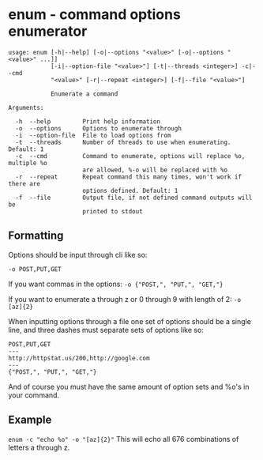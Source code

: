# enum - command options enumerator

```
usage: enum [-h|--help] [-o|--options "<value>" [-o|--options "<value>" ...]]
            [-i|--option-file "<value>"] [-t|--threads <integer>] -c|--cmd
            "<value>" [-r|--repeat <integer>] [-f|--file "<value>"]

            Enumerate a command

Arguments:

  -h  --help         Print help information
  -o  --options      Options to enumerate through
  -i  --option-file  File to load options from
  -t  --threads      Number of threads to use when enumerating. Default: 1
  -c  --cmd          Command to enumerate, options will replace %o, multiple %o
                     are allowed, %-o will be replaced with %o
  -r  --repeat       Repeat command this many times, won't work if there are
                     options defined. Default: 1
  -f  --file         Output file, if not defined command outputs will be
                     printed to stdout
```

## Formatting
Options should be input through cli like so:

`-o POST,PUT,GET`

If you want commas in the options: `-o {"POST,", "PUT,", "GET,"}`

If you want to enumerate a through z or 0 through 9 with length of 2: `-o [az]{2}`

When inputting options through a file one set of options should be a single line, and three dashes must separate sets of options like so:
```
POST,PUT,GET
---
http://httpstat.us/200,http://google.com
---
{"POST,", "PUT,", "GET,"}
```
And of course you must have the same amount of option sets and %o's in your command.

## Example
`enum -c "echo %o" -o "[az]{2}"`
This will echo all 676 combinations of letters a through z.